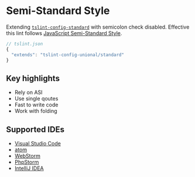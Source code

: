 # Semi-Standard Style

Extending [`tslint-config-standard`](https://github.com/blakeembrey/tslint-config-standard) with semicolon check disabled. Effective this lint follows [JavaScript Semi-Standard Style](https://github.com/Flet/semistandard).

```js
// tslint.json
{
  "extends": "tslint-config-unional/standard"
}
```

## Key highlights

- Rely on ASI
- Use single qoutes
- Fast to write code
- Work with folding

## Supported IDEs

- [Visual Studio Code](http://code.visualstudio.com)
- [atom](https://atom.io)
- [WebStorm](https://www.jetbrains.com/webstorm/)
- [PhpStorm](https://www.jetbrains.com/phpstorm/)
- [IntelliJ IDEA](https://www.jetbrains.com/idea/)
